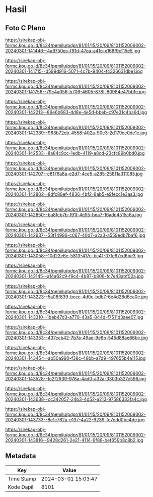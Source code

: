 # Hasil

## Foto C Plano

https://sirekap-obj-formc.kpu.go.id/8c34/pemilu/pdpr/81/01/15/20/09/8101152009002-20240301-141446--4a9750ec-f91d-47ea-a41e-e168f9cf15e5.jpg

https://sirekap-obj-formc.kpu.go.id/8c34/pemilu/pdpr/81/01/15/20/09/8101152009002-20240301-141715--d599d916-5071-4c7b-9404-f4326631dbe1.jpg

https://sirekap-obj-formc.kpu.go.id/8c34/pemilu/pdpr/81/01/15/20/09/8101152009002-20240301-141756--79c4a056-b706-4605-878f-80984e47bb1e.jpg

https://sirekap-obj-formc.kpu.go.id/8c34/pemilu/pdpr/81/01/15/20/09/8101152009002-20240301-142213--86e6b683-dd8e-4e5d-bbeb-c97e31c4ba6d.jpg

https://sirekap-obj-formc.kpu.go.id/8c34/pemilu/pdpr/81/01/15/20/09/8101152009002-20240301-142339--963b72eb-4558-402a-90e3-2d179ee0de1c.jpg

https://sirekap-obj-formc.kpu.go.id/8c34/pemilu/pdpr/81/01/15/20/09/8101152009002-20240301-142533--8a84c9cc-1edb-4119-a8cd-23cfc89b0bd0.jpg

https://sirekap-obj-formc.kpu.go.id/8c34/pemilu/pdpr/81/01/15/20/09/8101152009002-20240301-142707--c8176a8a-e2d7-4ce5-a285-258f1a311085.jpg

https://sirekap-obj-formc.kpu.go.id/8c34/pemilu/pdpr/81/01/15/20/09/8101152009002-20240301-142802--8dfc88ef-4836-4bf2-8ab5-e9fecc1e3aa3.jpg

https://sirekap-obj-formc.kpu.go.id/8c34/pemilu/pdpr/81/01/15/20/09/8101152009002-20240301-142850--ba8fcb7b-f91f-4e55-bea7-16adc4515c6a.jpg

https://sirekap-obj-formc.kpu.go.id/8c34/pemilu/pdpr/81/01/15/20/09/8101152009002-20240301-142937--53f14996-c067-40d7-a2a3-a559edb7baf6.jpg

https://sirekap-obj-formc.kpu.go.id/8c34/pemilu/pdpr/81/01/15/20/09/8101152009002-20240301-143058--10d22e6e-5813-417c-bc41-07fe67cd6be3.jpg

https://sirekap-obj-formc.kpu.go.id/8c34/pemilu/pdpr/81/01/15/20/09/8101152009002-20240301-143145--a14a62c9-f9c4-4b87-b806-fc7e43abf00a.jpg

https://sirekap-obj-formc.kpu.go.id/8c34/pemilu/pdpr/81/01/15/20/09/8101152009002-20240301-143223--5a08f839-bccc-4d0c-bdb7-6e4d28d6ca0e.jpg

https://sirekap-obj-formc.kpu.go.id/8c34/pemilu/pdpr/81/01/15/20/09/8101152009002-20240301-143310--1beb47d3-a770-43a5-844d-f7511d3aee07.jpg

https://sirekap-obj-formc.kpu.go.id/8c34/pemilu/pdpr/81/01/15/20/09/8101152009002-20240301-143353--437ccb42-7b7a-49ae-9e8b-545d88ae66bc.jpg

https://sirekap-obj-formc.kpu.go.id/8c34/pemilu/pdpr/81/01/15/20/09/8101152009002-20240301-143454--ab50a990-f38c-48bb-a7d9-497655b4a115.jpg

https://sirekap-obj-formc.kpu.go.id/8c34/pemilu/pdpr/81/01/15/20/09/8101152009002-20240301-143528--fc2f2939-978a-4ad0-a32a-3303b327c596.jpg

https://sirekap-obj-formc.kpu.go.id/8c34/pemilu/pdpr/81/01/15/20/09/8101152009002-20240301-143638--cc342057-24b3-4d52-a213-97586333fa4c.jpg

https://sirekap-obj-formc.kpu.go.id/8c34/pemilu/pdpr/81/01/15/20/09/8101152009002-20240301-143733--8e1c762a-e137-4a22-9239-fe7ddd0bc4de.jpg

https://sirekap-obj-formc.kpu.go.id/8c34/pemilu/pdpr/81/01/15/20/09/8101152009002-20240301-143816--9428d261-2e21-4114-9f88-bef659b8c8b2.jpg


## Metadata

| Key        | Value               |
| ---------- | ------------------- |
| Time Stamp | 2024-03-01 15:03:47 |
| Kode Dapil | 8101                |



